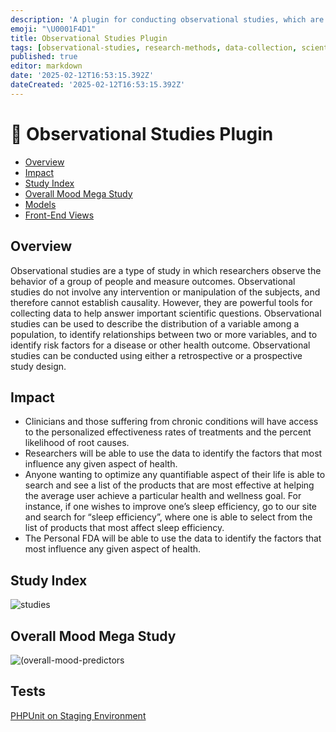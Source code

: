 ```yaml
---
description: 'A plugin for conducting observational studies, which are used to collect data and identify relationships between variables without intervention.'
emoji: "\U0001F4D1"
title: Observational Studies Plugin
tags: [observational-studies, research-methods, data-collection, scientific-studies]
published: true
editor: markdown
date: '2025-02-12T16:53:15.392Z'
dateCreated: '2025-02-12T16:53:15.392Z'
---
```

# 📑 Observational Studies Plugin

- [Overview](#overview)
- [Impact](#impact)
- [Study Index](#study-index)
- [Overall Mood Mega Study](#overall-mood-mega-study)
- [Models](https://github.com/FDA-AI/FDAi/tree/develop/apps/dfda-1/app/Studies)
- [Front-End Views](https://github.com/FDA-AI/FDAi/tree/develop/apps/dfda-1/app/Studies)

## Overview

Observational studies are a type of study in which researchers observe the behavior of a group of people and measure outcomes. Observational studies do not involve any intervention or manipulation of the subjects, and therefore cannot establish causality. However, they are powerful tools for collecting data to help answer important scientific questions. Observational studies can be used to describe the distribution of a variable among a population, to identify relationships between two or more variables, and to identify risk factors for a disease or other health outcome. Observational studies can be conducted using either a retrospective or a prospective study design.

## Impact

- Clinicians and those suffering from chronic conditions will have access to the personalized effectiveness rates of treatments and the percent likelihood of root causes.
- Researchers will be able to use the data to identify the factors that most influence any given aspect of health.
- Anyone wanting to optimize any quantifiable aspect of their life is able to search and see a list of the products that are most effective at helping the average user achieve a particular health and wellness goal. For instance, if one wishes to improve one’s sleep efficiency, go to our site and search for “sleep efficiency”, where one is able to select from the list of products that most affect sleep efficiency.
- The Personal FDA will be able to use the data to identify the factors that most influence any given aspect of health.

## Study Index

![studies](https://static.crowdsourcingcures.org/dfda/components/observational-studies/studies-cropped.jpg)

## Overall Mood Mega Study

![(overall-mood-predictors](https://static.crowdsourcingcures.org/dfda/components/observational-studies/overall-mood-predictors.jpeg)

## Tests

[PHPUnit on Staging Environment](https://github.com/FDA-AI/FDAi/tree/develop/apps/dfda-1/tests/StagingUnitTests/C/Studies)
